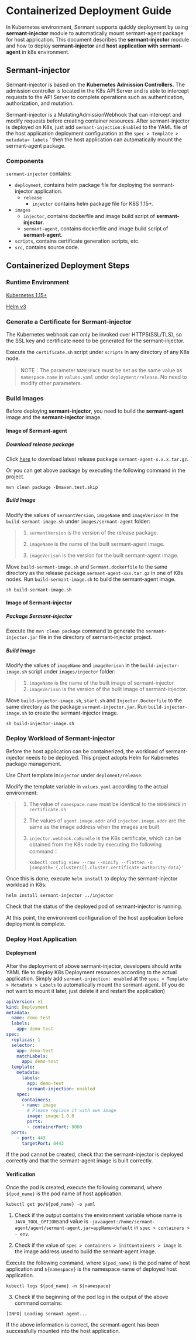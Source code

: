 # Containerized Deployment Guide

In Kubernetes environment, Sermant supports quickly deployment by using **sermant-injector** module to automatically mount sermant-agent package for host application. This document describes the **sermant-injector** module and how to deploy **sermant-injector** and **host application with sermant-agent** in k8s environment.

## Sermant-injector
Sermant-injector is based on the **Kubernetes Admission Controllers.** The admission controller is located in the K8s API Server and is able to intercept requests to the API Server to complete operations such as authentication, authorization, and mutation.

Sermant-injector is a MutatingAdmissionWebhook that can intercept and modify requests before creating container resources. After sermant-injector is deployed on K8s, just add `sermant-injection:Enabled` to the YAML file of the host application deployment configuration at the `spec > Template > metadata> labels` ' then the host application can automatically mount the sermant-agent package.

### Components
`sermant-injector` contains:

- `deployment`, contains helm package file for deploying the sermant-injector application.
  - `release`
    - `injector` contains helm package file for K8S 1.15+.
- `images`
  - `injector`, contains dockerfile and image build script of **sermant-injector**.
  - `sermant-agent`, contains dockerfile and image build script of **sermant-agent**.
- `scripts`, contains certificate generation scripts, etc.
- `src`, contains source code.

## Containerized Deployment Steps

### **Runtime Environment**
[Kubernetes 1.15+](https://kubernetes.io/)

[Helm v3](https://helm.sh/)

### Generate a Certificate for Sermant-injector

The Kubernetes webhook can only be invoked over HTTPS(SSL/TLS), so the SSL key and certificate need to be generated for the sermant-injector.

Execute the `certificate.sh` script under `scripts` in any directory of any K8s node.

> NOTE：The parameter `NAMESPACE` must be set as the same value as `namespace.name` in `values.yaml` under `deployment/release`. No need to modify other parameters.

### Build Images

Before deploying **sermant-injector**, you need to build the **sermant-agent** image and the **sermant-injector** image.

#### Image of Sermant-agent

##### Download release package

Click [here](https://github.com/huaweicloud/Sermant/releases) to download latest release package `sermant-agent-x.x.x.tar.gz`.

Or you can get above package by executing the following command in the project.

```shell
mvn clean package -Dmaven.test.skip
```

##### Build Image

Modify the values of `sermantVersion`, `imageName` and `imageVerison` in the `build-sermant-image.sh` under `images/sermant-agent` folder:

> 1. `sermantVersion` is the version of the release package.
>
> 2. `imageName` is the name of the built sermant-agent image.
>
> 3. `imageVerison` is the version for the built sermant-agent image.

Move `build-sermant-image.sh` and `Sermant.dockerfile` to the same directory as the release package `sermant-agent-xxx.tar.gz` in one of K8s nodes. Run `build-sermant-image.sh` to build the sermant-agent image.

```shell
sh build-sermant-image.sh
```

#### Image of Sermant-injector

##### Package Sermant-injector

Execute the `mvn clean package` command to generate the `sermant-injector.jar` file in the directory of sermant-injector project.

##### Build Image

Modify the values of `imageName` and `imageVerison` in the `build-injector-image.sh` script under `images/injector` folder:

> 1. `imageName` is the name of the built image of sermant-injector.
> 2. `imageVerison` is the version of the built image of sermant-injector.

Move `build-injector-image.sh`, `start.sh` and `Injector.Dockerfile` to the same directory as the package `sermant-injector.jar`. Run `build-injector-image.sh` to create the sermant-injector image.

```shell
sh build-injector-image.sh
```

### Deploy Workload of Sermant-injector 

Before the host application can be containerized, the workload of sermant-injector needs to be deployed. This project adopts Helm for Kubernetes package management.

Use Chart template in`injector` under `deploment/release`.

Modify the template variable in `values.yaml` according to the actual environment:

> 1. The value of `namespace.name` must be identical to the `NAMESPACE` in `certificate.sh`
>
> 2. The values of `agent.image.addr` and `injector.image.addr` are the same as the image address when the images are built
>
> 3. `injector.webhook.caBundle` is the K8s certificate, which can be obtained from the K8s node by executing the following command：
>
>    ```shell
>    kubectl config view --raw --minify --flatten -o jsonpath='{.clusters[].cluster.certificate-authority-data}'
>    ```

Once this is done, execute `helm install` to deploy the sermant-injector workload in K8s:

```shell
helm install sermant-injector ../injector
```

Check that the status of the deployed pod of sermant-injector is running.

At this point, the environment configuration of the host application before deployment is complete.

### Deploy Host Application 

#### Deployment

After the deployment of above sermant-injector, developers should write YAML file to deploy K8s Deployment resources according to the actual application. Simply add `sermant-injection: enabled` at the `spec > Template > Metadata > Labels` to automatically mount the sermant-agent. (If you do not want to mount it later, just delete it and restart the application)

```yaml
apiVersion: v1
kind: Deployment
metadata:
  name: demo-test
  labels:
    app: demo-test
spec:
  replicas: 1
  selector:
    app: demo-test
    matchLabels:
      app: demo-test
  template:
    metadata:
      labels:
        app: demo-test
        sermant-injection: enabled
    spec:
      containers:
      - name: image
        # Please replace it with own image
        image: image:1.0.0
        ports: 
        - containerPort: 8080
  ports:
    - port: 443
      targetPort: 8443
```

If the pod cannot be created, check that the sermant-injector is deployed correctly and that the sermant-agent image is built correctly.

#### Verification

Once the pod is created, execute the following command, where `${pod_name}` is the pod name of host application.

```shell
kubectl get po/${pod_name} -o yaml
```

1. Check if the output contains the environment variable whose name is `JAVA_TOOL_OPTIONS`and value is `-javaagent:/home/sermant-agent/agent/sermant-agent.jar=appName=default` in `spec > containers > - env`.

2. Check if the value of `spec > containers > initContainers > image` is the image address used to build the sermant-agent image.

Execute the following command, where `${pod_name}` is the pod name of host application and `${namespace}` is the namespace name of deployed host application.

```shell
kubectl logs ${pod_name} -n ${namespace}
```

3. Check if the beginning of the pod log in the output of the above command contains:

```
[INFO] Loading sermant agent...
```

If the above information is correct, the sermant-agent has been successfully mounted into the host application.